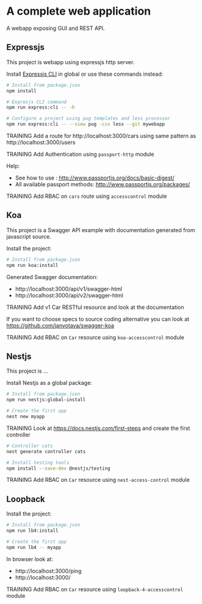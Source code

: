 # A complete web application

A webapp exposing GUI and REST API.

## Expressjs

This project is webapp using expressjs http server.

Install [Expressjs CLI](http://expressjs.com/en/starter/generator.html) in global or use these commands instead:

```sh
# Install from package.json
npm install

# Expresjs CLI command
npm run express:cli -- -h

# Configure a project using pug templates and less processor
npm run express:cli -- --view pug -css less --git mywebapp
```

TRAINING Add a route for http://localhost:3000/cars using same pattern as http://localhost:3000/users

TRAINING Add Authentication using `passport-http` module

Help:

- See how to use : http://www.passportjs.org/docs/basic-digest/
- All available passport methods: http://www.passportjs.org/packages/

TRAINING Add RBAC on `cars` route using `accesscontrol` module

## Koa

This project is a Swagger API example with documentation generated from javascript source.

Install the project:

```sh
# Install from package.json
npm run koa:install
```

Generated Swagger documentation:

- http://localhost:3000/api/v1/swagger-html
- http://localhost:3000/api/v2/swagger-html

TRAINING Add v1 Car RESTful resource and look at the documentation

If you want to choose specs to source coding alternative you can look at https://github.com/janvotava/swagger-koa

TRAINING Add RBAC on `Car` resource using `koa-accesscontrol` module

## Nestjs

This project is ...

Install Nestjs as a global package:

```sh
# Install from package.json
npm run nestjs:global-install

# Create the first app
nest new myapp
```

TRAINING Look at https://docs.nestjs.com/first-steps and create the first controller

```sh
# Controller cats
nest generate controller cats
```

```sh
# Install testing tools
npm install --save-dev @nestjs/testing
```

TRAINING Add RBAC on `Car` resource using `nest-access-control` module

## Loopback

Install the project:

```sh
# Install from package.json
npm run lb4:install

# Create the first app
npm run lb4 -- myapp
```

In browser look at:

- http://localhost:3000/ping
- http://localhost:3000/

TRAINING Add RBAC on `Car` resource using `loopback-4-accesscontrol` module
